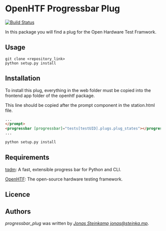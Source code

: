 # OpenHTF Progressbar Plug
[![Build Status](https://travis-ci.org/jo-nas/progressbar_plug.svg?branch=master)](https://travis-ci.org/jo-nas/progressbar_plug)


In this package you will find a plug for the Open Hardware Test Framwork.

## Usage
```
git clone <repository_link>
python setup.py install
```

## Installation
To install this plug, everything in the web folder must be copied into the frontend app folder of the openhtf package.

This line should be copied after the prompt component in the station.html file.
```html
...
</prompt>
<progressbar [progressbar]="tests[testUID].plugs.plug_states"></progressbar>
...
```

```bash
python setup.py install
```

## Requirements
[tqdm](https://github.com/tqdm/tqdm): A fast, extensible progress bar for Python and CLI.

[OpenHTF](https://github.com/google/openhtf): The open-source hardware testing framework.

## Licence

## Authors
*progressbar_plug* was written by *[Jonas Steinkamp](https://jonas.steinka.mp) <jonas@steinka.mp>*.
